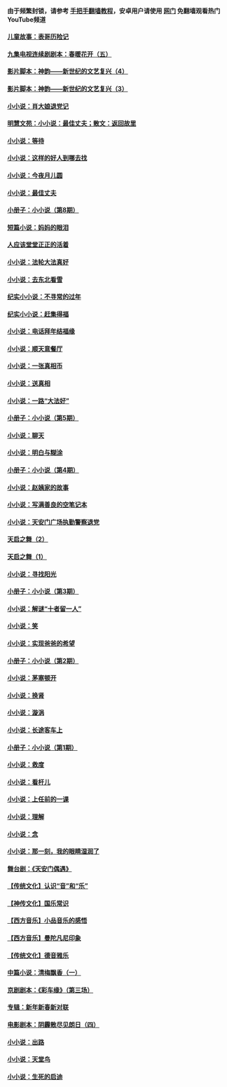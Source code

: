 #### 由于频繁封锁，请参考 [手把手翻墙教程](https://github.com/gfw-breaker/guides/wiki/)，安卓用户请使用 [网门](https://github.com/gfw-breaker/nogfw/blob/master/dl.md?t=05271001) 免翻墙观看热门YouTube频道 

#### [儿童故事：表哥历险记](../pages/328/383535.md?t=05271001) 

#### [九集电视连续剧剧本：春暖花开（五）](../pages/328/275919.md?t=05271001) 

#### [影片脚本：神韵——新世纪的文艺复兴（4）](../pages/328/266089.md?t=05271001) 

#### [影片脚本：神韵——新世纪的文艺复兴（3）](../pages/328/266087.md?t=05271001) 

#### [小小说：肖大娘退党记](../pages/328/239807.md?t=05271001) 

#### [明慧文苑：小小说：最佳丈夫；散文：返回故里](../pages/328/3439.md?t=05271001) 

#### [小小说：等待](../pages/328/223927.md?t=05271001) 

#### [小小说：这样的好人到哪去找](../pages/328/209396.md?t=05271001) 

#### [小小说：今夜月儿圆](../pages/328/193588.md?t=05271001) 

#### [小小说：最佳丈夫](../pages/328/190938.md?t=05271001) 

#### [小册子：小小说（第8期）](../pages/328/188202.md?t=05271001) 

#### [短篇小说：妈妈的眼泪](../pages/328/187712.md?t=05271001) 

#### [人应该堂堂正正的活着](../pages/328/182430.md?t=05271001) 

#### [小小说：法轮大法真好](../pages/328/174669.md?t=05271001) 

#### [小小说：去东北看雪](../pages/328/173882.md?t=05271001) 

#### [纪实小小说：不寻常的过年](../pages/328/173187.md?t=05271001) 

#### [纪实小小说：赶集得福](../pages/328/172652.md?t=05271001) 

#### [小小说：电话拜年结福缘](../pages/328/172533.md?t=05271001) 

#### [小小说：顺天意餐厅](../pages/328/170182.md?t=05271001) 

#### [小小说：一张真相币](../pages/328/169410.md?t=05271001) 

#### [小小说：送真相](../pages/328/166713.md?t=05271001) 

#### [小小说：一路“大法好”](../pages/328/162016.md?t=05271001) 

#### [小册子：小小说（第5期）](../pages/328/161131.md?t=05271001) 

#### [小小说：聊天](../pages/328/159640.md?t=05271001) 

#### [小小说：明白与糊涂](../pages/328/158101.md?t=05271001) 

#### [小册子：小小说（第4期）](../pages/328/158006.md?t=05271001) 

#### [小小说：赵姨家的故事](../pages/328/157843.md?t=05271001) 

#### [小小说：写满善良的空笔记本](../pages/328/157382.md?t=05271001) 

#### [小小说：天安门广场执勤警察退党](../pages/328/156982.md?t=05271001) 

#### [天启之舞（2）](../pages/328/153440.md?t=05271001) 

#### [天启之舞（1）](../pages/328/153439.md?t=05271001) 

#### [小小说：寻找阳光](../pages/328/153065.md?t=05271001) 

#### [小册子：小小说（第3期）](../pages/328/151715.md?t=05271001) 

#### [小小说：解谜“十者留一人”](../pages/328/148967.md?t=05271001) 

#### [小小说：笑](../pages/328/148905.md?t=05271001) 

#### [小小说：实现爸爸的希望](../pages/328/148096.md?t=05271001) 

#### [小册子：小小说（第2期）](../pages/328/147214.md?t=05271001) 

#### [小小说：茅塞顿开](../pages/328/147030.md?t=05271001) 

#### [小小说：换肾](../pages/328/146770.md?t=05271001) 

#### [小小说：漩涡](../pages/328/146683.md?t=05271001) 

#### [小小说：长途客车上](../pages/328/145076.md?t=05271001) 

#### [小册子：小小说（第1期）](../pages/328/143963.md?t=05271001) 

#### [小小说：救度](../pages/328/143927.md?t=05271001) 

#### [小小说：看杆儿](../pages/328/142137.md?t=05271001) 

#### [小小说：上任前的一课](../pages/328/140808.md?t=05271001) 

#### [小小说：理解](../pages/328/140476.md?t=05271001) 

#### [小小说：念](../pages/328/139513.md?t=05271001) 

#### [小小说：那一刻，我的眼睛湿润了](../pages/328/138476.md?t=05271001) 

#### [舞台剧：《天安门偶遇》](../pages/328/117155.md?t=05271001) 

#### [【传统文化】认识“音”和“乐”](../pages/328/108667.md?t=05271001) 

#### [【神传文化】国乐常识](../pages/328/104225.md?t=05271001) 

#### [【西方音乐】小品音乐的感悟](../pages/328/102924.md?t=05271001) 

#### [【西方音乐】曼陀凡尼印象](../pages/328/102922.md?t=05271001) 

#### [【传统文化】德音雅乐](../pages/328/102923.md?t=05271001) 

#### [中篇小说：清梅飘香（一）](../pages/328/101058.md?t=05271001) 

#### [京剧剧本：《彩车缘》（第三场）](../pages/328/96434.md?t=05271001) 

#### [专辑：新年新春新对联](../pages/328/94991.md?t=05271001) 

#### [电影剧本：阴霾散尽见朗日（四）](../pages/328/87081.md?t=05271001) 

#### [小小说：出路](../pages/328/84848.md?t=05271001) 

#### [小小说：天堂鸟](../pages/328/83084.md?t=05271001) 

#### [小小说：生死的启迪](../pages/328/70977.md?t=05271001) 


